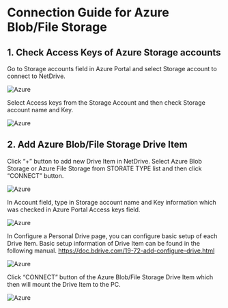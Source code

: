 # Connection Guide for Azure Blob/File Storage

## 1. Check Access Keys of Azure Storage accounts

Go to Storage accounts field in Azure Portal and select Storage account to connect to NetDrive.
 
 ![Azure](https://raw.githubusercontent.com/bdrive/help/master/support_content/en/guide/azure/Picture1.png)

Select Access keys from the Storage Account and then check Storage account name and Key.

 ![Azure](https://raw.githubusercontent.com/bdrive/help/master/support_content/en/guide/azure/Picture2.png)
 
## 2.	Add Azure Blob/File Storage Drive Item

Click “+” button to add new Drive Item in NetDrive.  Select Azure Blob Storage or Azure File Storage from STORATE TYPE list and then click “CONNECT” button.
 
 ![Azure](https://raw.githubusercontent.com/bdrive/help/master/support_content/en/guide/azure/Picture3.png)

In Account field, type in Storage account name and Key information which was checked in Azure Portal Access keys field.
 
 ![Azure](https://raw.githubusercontent.com/bdrive/help/master/support_content/en/guide/azure/Picture4.png)

In Configure a Personal Drive page, you can configure basic setup of each Drive Item.  Basic setup information of Drive Item can be found in the following manual.
https://doc.bdrive.com/19-72-add-configure-drive.html 
 
 ![Azure](https://raw.githubusercontent.com/bdrive/help/master/support_content/en/guide/azure/Picture5.png)

Click “CONNECT” button of the Azure Blob/File Storage Drive Item which then will mount the Drive Item to the PC.
 
 ![Azure](https://raw.githubusercontent.com/bdrive/help/master/support_content/en/guide/azure/Picture6.png)
